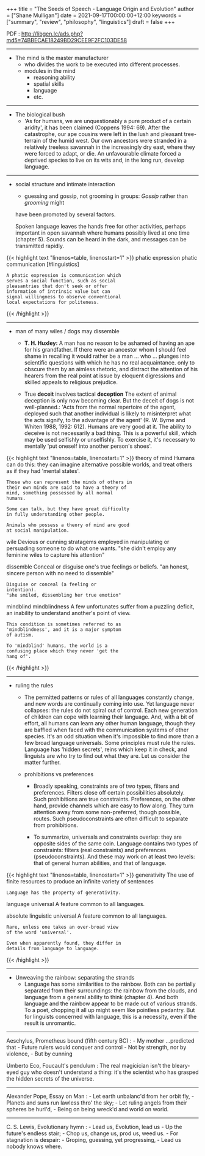+++
title = "The Seeds of Speech - Language Origin and Evolution"
author = ["Shane Mulligan"]
date = 2021-09-17T00:00:00+12:00
keywords = ["summary", "review", "philosophy", "linguistics"]
draft = false
+++

PDF
: <http://libgen.lc/ads.php?md5=74BBECAE18249BD29CEE9F2FC103DE58>

---

-   The mind is the <span class="underline">master manufacturer</span>
    -   who divides the work to be executed into different processes.
    -   modules in the mind
        -   reasoning ability
        -   spatial skills
        -   language
        -   etc.

---

-   The <span class="underline">biological bush</span>
    -   'As for humans, we are unquestionably a pure product of a certain aridity', it has been
        claimed (Coppens 1994: 69). After the catastrophe, our ape cousins were left in the lush
        and pleasant tree-terrain of the humid west. Our own ancestors were stranded in a
        relatively treeless savannah in the increasingly dry east, where they were forced to adapt,
        or die. An unfavourable climate forced a deprived species to live on its wits and, in the
        long run, develop language.

---

-   <span class="underline">social structure</span> and <span class="underline">intimate interaction</span>

    -   <span class="underline">guessing and gossip</span>, not <span class="underline">grooming in groups</span>: _Gossip_ rather than _grooming_ might

    have been promoted by several factors.

    Spoken language leaves the hands free for
    other activities, perhaps important in open
    savannah where humans possibly lived at one
    time (chapter 5). Sounds can be heard in the
    dark, and messages can be transmitted
    rapidly.

<!--listend-->

{{< highlight text "linenos=table, linenostart=1" >}}
phatic expression
phatic communication
    [#linguistics]

    A phatic expression is communication which
    serves a social function, such as social
    pleasantries that don't seek or offer
    information of intrinsic value but can
    signal willingness to observe conventional
    local expectations for politeness.
{{< /highlight >}}

---

-   <span class="underline">man of many wiles</span> / <span class="underline">dogs may dissemble</span>
    -   **T. H. Huxley:** A man has no reason to
        be ashamed of having an ape for his
        grandfather. If there were an ancestor whom
        I should feel shame in recalling it would
        rather be a man ... who ... plunges into
        scientific questions with which he has no
        real acquaintance. <span class="underline">only to obscure</span> them by
        an aimless rhetoric, and distract the
        attention of his hearers from the real point
        at issue by eloquent digressions and skilled
        appeals to religious prejudice.

    -   <span class="underline">True</span> **deceit** involves <span class="underline">tactical</span> **deception**
        The extent of animal deception is only now
        becoming clear. But the deceit of dogs
        is not well-planned.: 'Acts from the
        normal repertoire of the agent, deployed
        such that another individual is likely to
        misinterpret what the acts signify, to the
        advantage of the agent' (R. W. Byrne and
        Whiten 1988, 1992: 612). Humans are very
        good at it. The ability to deceive is not
        necessarily a bad thing. This is a
        powerful skill, which may be used
        selfishly or unselfishly. To exercise it,
        it's necessary to mentally 'put oneself
        into another person's shoes'.

<!--listend-->

{{< highlight text "linenos=table, linenostart=1" >}}
theory of mind
    Humans can do this: they can imagine
    alternative possible worlds, and treat others
    as if they had 'mental states'.

    Those who can represent the minds of others in
    their own minds are said to have a theory of
    mind, something possessed by all normal
    humans.

    Some can talk, but they have great difficulty
    in fully understanding other people.

    Animals who possess a theory of mind are good
    at social manipulation.

wile
    Devious or cunning stratagems employed in
    manipulating or persuading someone to do
    what one wants.
    "she didn't employ any feminine wiles to
    capture his attention"

dissemble
    Conceal or disguise one's true feelings or
    beliefs.
    "an honest, sincere person with no need to
    dissemble"

    Disguise or conceal (a feeling or
    intention).
    "she smiled, dissembling her true emotion"

mindblind
mindblindness
    A few unfortunates suffer from a puzzling
    deficit, an inability to understand
    another's point of view.

    This condition is sometimes referred to as
    'mindblindness', and it is a major symptom
    of autism.

    To 'mindblind' humans, the world is a
    confusing place which they never 'get the
    hang of'.
{{< /highlight >}}

---

-   <span class="underline">ruling the rules</span>
    -   The permitted patterns or rules of all
        languages constantly change, and new words
        are continually coming into use. Yet
        language never collapses: the rules do not
        spiral out of control. Each new generation
        of children can cope with learning their
        language. And, with a bit of effort, all
        humans can learn any other human language,
        though they are baffled when faced with the
        communication systems of other species. It's
        an odd situation when it's impossible to
        find more than a few broad language
        universals. Some principles must rule the
        rules. Language has 'hidden secrets', reins
        which keep it in check, and linguists are
        who try to find out what they are. Let us
        consider the matter further.

    -   <span class="underline">prohibitions vs preferences</span>
        -   Broadly speaking, constraints are of two
            types, filters and preferences. Filters
            close off certain possibilities
            absolutely. Such prohibitions are true
            constraints. Preferences, on the other
            hand, provide channels which are easy to
            flow along. They turn attention away from
            some non-preferred, though possible,
            routes. Such pseudoconstraints are often
            difficult to separate from prohibitions.

        -   To summarize, universals and constraints
            overlap: they are opposite sides of the
            same coin. Language contains two types
            of constraints: filters (real
            constraints) and preferences
            (pseudoconstraints). And these may work
            on at least two levels: that of general
            human abilities, and that of language.

<!--listend-->

{{< highlight text "linenos=table, linenostart=1" >}}
generativity
    The use of finite resources to produce an
    infinite variety of sentences

    Language has the property of generativity.

language universal
    A feature common to all languages.

absolute linguistic universal
    A feature common to all languages.

    Rare, unless one takes an over-broad view
    of the word 'universal'.

    Even when apparently found, they differ in
    details from language to language.
{{< /highlight >}}

---

-   Unweaving the rainbow: <span class="underline">separating the strands</span>
    -   Language has some similarities to the
        rainbow. Both can be partially separated
        from their surroundings: the rainbow from
        the clouds, and language from a general
        ability to think (chapter 4). And both
        language and the rainbow appear to be made
        out of various strands. To a poet, chopping
        it all up might seem like pointless
        pedantry. But for linguists concerned with
        language, this is a necessity, even if the
        result is unromantic.

---

Aeschylus, Prometheus bound (fifth century BC)
: - My mother ...predicted that
    -   Future rulers would conquer and control
    -   Not by strength, nor by violence,
    -   But by cunning


Umberto Eco, Foucault's pendulum
: The real
    magicician isn't the bleary-eyed guy who doesn't
    understand a thing: it's the scientist who has
    grasped the hidden secrets of the universe.

---

Alexander Pope, Essay on Man
: - Let earth unbalanc'd from her orbit fly,
    -   Planets and suns run lawless thro' the sky;
    -   Let ruling angels from their spheres be hurl'd,
    -   Being on being wreck'd and world on world.

---

C. S. Lewis, Evolutionary hymn
: - Lead us, Evolution, lead us
    -   Up the future's endless stair;
    -   Chop us, change us, prod us, weed us.
    -   For stagnation is despair:
    -   Groping, guessing, yet progressing,
    -   Lead us nobody knows where.